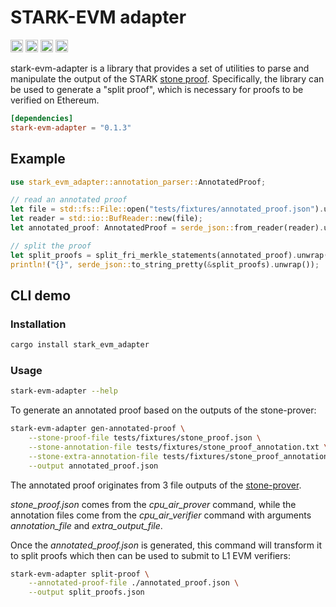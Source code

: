 # STARK-EVM adapter

[<img alt="github" src="https://img.shields.io/badge/github-zksecurity/stark_evm_adapter-8da0cb?style=for-the-badge&labelColor=555555&logo=github" height="20">](https://github.com/zksecurity/stark-evm-adapter)
[<img alt="crates.io" src="https://img.shields.io/crates/v/stark-evm-adapter.svg?style=for-the-badge&color=fc8d62&logo=rust" height="20">](https://crates.io/crates/stark-evm-adapter)
[<img alt="docs.rs" src="https://img.shields.io/badge/docs.rs-stark_evm_adapter-66c2a5?style=for-the-badge&labelColor=555555&logo=docs.rs" height="20">](https://docs.rs/stark-evm-adapter)
[<img alt="build status" src="https://img.shields.io/github/actions/workflow/status/zksecurity/stark-evm-adapter/rust.yml?branch=main&style=for-the-badge" height="20">](https://github.com/zksecurity/stark-evm-adapter/actions?query=branch%main)

stark-evm-adapter is a library that provides a set of utilities to parse and manipulate the output of the STARK [stone proof](https://github.com/starkware-libs/stone-prover).
Specifically, the library can be used to generate a "split proof", which is necessary for proofs to be verified on Ethereum.

```toml
[dependencies]
stark-evm-adapter = "0.1.3"
```

## Example

```rust
use stark_evm_adapter::annotation_parser::AnnotatedProof;

// read an annotated proof
let file = std::fs::File::open("tests/fixtures/annotated_proof.json").unwrap();
let reader = std::io::BufReader::new(file);
let annotated_proof: AnnotatedProof = serde_json::from_reader(reader).unwrap();

// split the proof
let split_proofs = split_fri_merkle_statements(annotated_proof).unwrap();
println!("{}", serde_json::to_string_pretty(&split_proofs).unwrap());
```

## CLI demo
### Installation
```bash
cargo install stark_evm_adapter
```

### Usage
```bash
stark-evm-adapter --help
```

To generate an annotated proof based on the outputs of the stone-prover:
```bash
stark-evm-adapter gen-annotated-proof \
    --stone-proof-file tests/fixtures/stone_proof.json \
    --stone-annotation-file tests/fixtures/stone_proof_annotation.txt \
    --stone-extra-annotation-file tests/fixtures/stone_proof_annotation_extra.txt \
    --output annotated_proof.json
```

The annotated proof originates from 3 file outputs of the [stone-prover](https://github.com/starkware-libs/stone-prover/tree/00b274b55c82077184be4c0758f7bed18950eaba#creating-and-verifying-a-proof-of-a-cairozero-program). 


_stone_proof.json_ comes from the _cpu_air_prover_ command, while the annotation files come from the _cpu_air_verifier_ command with arguments _annotation_file_ and _extra_output_file_.

Once the _annotated_proof.json_ is generated, this command will transform it to split proofs which then can be used to submit to L1 EVM verifiers:
```bash
stark-evm-adapter split-proof \
    --annotated-proof-file ./annotated_proof.json \
    --output split_proofs.json
```